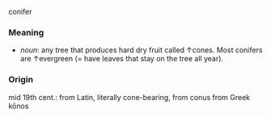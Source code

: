 conifer
### Meaning
+ _noun_: any tree that produces hard dry fruit called ↑cones. Most conifers are ↑evergreen (= have leaves that stay on the tree all year).

### Origin

mid 19th cent.: from Latin, literally cone-bearing, from conus from Greek kōnos
